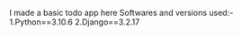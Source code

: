 I made a basic todo app here 
Softwares and versions used:-
  1.Python==3.10.6
  2.Django==3.2.17
  
